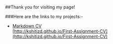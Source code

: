 ##Thank you for visiting my page!

###Here are the links to my projects:-

* [Markdown CV](http://kshitizd.github.io/First-Assignment-CV)    
[http://kshitizd.github.io/First-Assignment-CV](http://kshitizd.github.io/First-Assignment-CV)
 